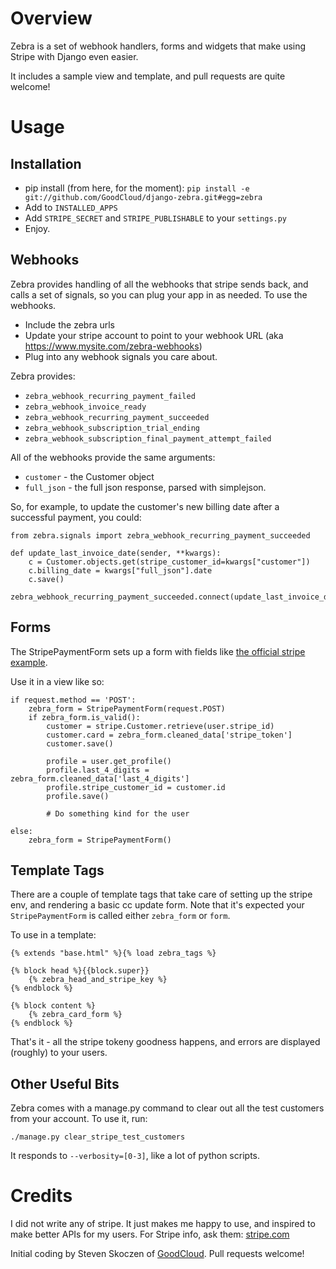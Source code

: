 Overview
========

Zebra is a set of webhook handlers, forms and widgets that make using Stripe with Django even easier.

It includes a sample view and template, and pull requests are quite welcome!


Usage
=====

## Installation ##

* pip install (from here, for the moment): 
	`pip install -e git://github.com/GoodCloud/django-zebra.git#egg=zebra`
* Add to `INSTALLED_APPS`
* Add `STRIPE_SECRET` and `STRIPE_PUBLISHABLE` to your `settings.py`
* Enjoy.



## Webhooks ##

Zebra provides handling of all the webhooks that stripe sends back, and calls a set of signals, so you can plug your app in as needed. To use the webhooks.

* Include the zebra urls
* Update your stripe account to point to your webhook URL (aka https://www.mysite.com/zebra-webhooks)
* Plug into any webhook signals you care about.  


Zebra provides:
* `zebra_webhook_recurring_payment_failed`
* `zebra_webhook_invoice_ready`
* `zebra_webhook_recurring_payment_succeeded`
* `zebra_webhook_subscription_trial_ending`
* `zebra_webhook_subscription_final_payment_attempt_failed`

All of the webhooks provide the same arguments:
* `customer` - the Customer object
* `full_json` - the full json response, parsed with simplejson.


So, for example, to update the customer's new billing date after a successful payment, you could:

```
from zebra.signals import zebra_webhook_recurring_payment_succeeded

def update_last_invoice_date(sender, **kwargs):
	c = Customer.objects.get(stripe_customer_id=kwargs["customer"])
	c.billing_date = kwargs["full_json"].date
	c.save()

zebra_webhook_recurring_payment_succeeded.connect(update_last_invoice_date)
```



## Forms ##

The StripePaymentForm sets up a form with fields like [the official stripe example](https://gist.github.com/1204718#file_stripe_tutorial_page.html).

Use it in a view like so:

```
if request.method == 'POST':
    zebra_form = StripePaymentForm(request.POST)
    if zebra_form.is_valid():
        customer = stripe.Customer.retrieve(user.stripe_id)
        customer.card = zebra_form.cleaned_data['stripe_token']
        customer.save()

        profile = user.get_profile()
        profile.last_4_digits = zebra_form.cleaned_data['last_4_digits']
        profile.stripe_customer_id = customer.id
        profile.save()

        # Do something kind for the user

else:
    zebra_form = StripePaymentForm()
```

## Template Tags ##

There are a couple of template tags that take care of setting up the stripe env, and rendering a basic cc update form.  Note that it's expected your `StripePaymentForm` is called either `zebra_form` or `form`.

To use in a template:

```
{% extends "base.html" %}{% load zebra_tags %}

{% block head %}{{block.super}}
	{% zebra_head_and_stripe_key %}
{% endblock %}

{% block content %}
	{% zebra_card_form %}
{% endblock %}

```

That's it - all the stripe tokeny goodness happens, and errors are displayed (roughly) to your users.


## Other Useful Bits ##

Zebra comes with a manage.py command to clear out all the test customers from your account.  To use it, run:

```
./manage.py clear_stripe_test_customers
```

It responds to `--verbosity=[0-3]`, like a lot of python scripts.


Credits
=======

I did not write any of stripe.  It just makes me happy to use, and inspired to make better APIs for my users.  For Stripe info, ask them: [stripe.com](http://stripe.com)

Initial coding by Steven Skoczen of [GoodCloud](http://www.agoodcloud.com).  Pull requests welcome!


